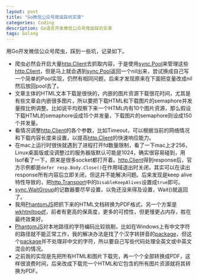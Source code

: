 ```yaml
---
layout: post
title: "Go微信公众号爬虫踩坑实录"
categories: Coding
description: Go语言开发微信公众号爬虫踩坑实录
tags: Golang
---
```


用Go开发微信公众号爬虫，踩到一些坑，记录如下。

- 爬虫必然会开启大量[http.Client](https://golang.org/pkg/net/http/#Client)去抓取内容，于是使用[sync.Pool](https://golang.org/pkg/sync/#Pool)来管理这些[http.Client](https://golang.org/pkg/net/http/#Client)，但是马上就会遇到[sync.Pool](https://golang.org/pkg/sync/#Pool)返回一个nil出来，尝试换成自己写一个简单的Pool实现，仍然有相同问题，后来才发现原来在下面把变量改成nil然后放回pool去了。
- 文章主体的HTML文本下载是很快的，内嵌的图片资源下载很花时间，尤其是有些文章会内嵌很多图片，所以要把下载HTML和下载图片的semaphore并发量按比例调整。比如说平均观察下来一个HTML内有10个图片资源，那么假设下载HTML的semaphore设成15个并发量，下载图片的semaphore则设成150个并发量。
- 看情况调整[http.Client](https://golang.org/pkg/net/http/#Client)的各个参数，比如Timeout，可以根据当前的网络情况和下载内容长度来设置，以提高[http.Client](https://golang.org/pkg/net/http/#Client)的快速响应能力。
- 在mac上运行时很快就遇到了进程打开fd数量限制，看了一下mac上才256，Linux桌面版或没调整过的服务器版默认可能是1024，确实很容易碰到，用lsof看了一下，原来是很多socket都打开着。[http.Client](https://golang.org/pkg/net/http/#Client)得到response后，官方示例都是`defer resp.Body.Close()`在作用域退出时关闭，其实可以在读出response所有内容后立即关闭，但这并不能解决问题。后来发现是keep alive特性导致的，把[http.Transport](https://golang.org/pkg/net/http/#Transport)中的`DisableKeepAlives`设置成`true`即可。
- [sync.WaitGroup](https://golang.org/pkg/sync/#WaitGroup)的记数器要尽早设置，以免还没来得及设置，Wait()就返回了。
- 我用[PhantomJS](http://phantomjs.org/)把抓下来的HTML文档转换为PDF格式，另一个方案是[wkhtmltopdf](https://wkhtmltopdf.org/)，前者有更高的保真度，更多的可控性，但更慢更占内存，胜在最终效果好。
- [PhantomJS](http://phantomjs.org/)对本地路径的字符编码比较挑剔，比如在Windows上有中文字符的路径就不能正常工作，我的解决办法是找了个汉字转拼音的[package](https://github.com/mozillazg/go-pinyin)，但这个[package](https://github.com/mozillazg/go-pinyin)并不处理非中文的字符，所以要自己写些代码处理全英文或中英文混合的情况。
- 之前我的实现是先把所有HTML和图片下载完，再一个个全部转换成PDF，这样很浪费时间，后来改成下载完一个HTML和它包含的所有图片资源就将其转换为PDF。